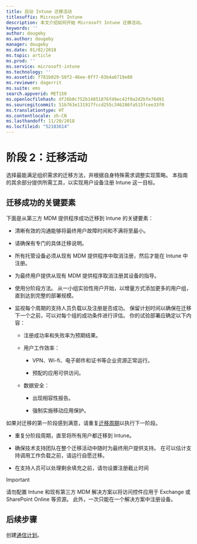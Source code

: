 ```yaml
---
title: 启动 Intune 迁移活动
titlesuffix: Microsoft Intune
description: 本文介绍如何开始 Microsoft Intune 迁移活动。
keywords: ''
author: dougeby
ms.author: dougeby
manager: dougeby
ms.date: 01/02/2018
ms.topic: article
ms.prod: ''
ms.service: microsoft-intune
ms.technology: ''
ms.assetid: f781b029-50f2-46ee-8ff7-03b4a6719e80
ms.reviewer: dagerrit
ms.suite: ems
search.appverid: MET150
ms.openlocfilehash: df26b0c752b14851876fd9ec42f0a2d2bfe76d91
ms.sourcegitcommit: 51b763e131917fccd255c346286fa515fcee33f0
ms.translationtype: HT
ms.contentlocale: zh-CN
ms.lasthandoff: 11/20/2018
ms.locfileid: "52183614"
---
```

# <a name="phase-2-migration-campaign"></a>阶段 2：迁移活动

选择最能满足组织需求的迁移方法，并根据自身特殊需求调整实现策略。 本指南的其余部分提供所需工具，以实现用户设备注册 Intune 这一目标。

## <a name="keys-to-a-successful-migration"></a>迁移成功的关键要素

下面是从第三方 MDM 提供程序成功迁移到 Intune 的关键要素：

-   清晰有效的沟通能够将最终用户故障时间和不满将至最小。

-   请确保有专门的具体迁移说明。

-   所有托管设备必须从现有 MDM 提供程序中取消注册，然后才能在 Intune 中注册。

-   为最终用户提供从现有 MDM 提供程序取消注册其设备的指导。

-   使用分阶段方法。 从一小组实验性用户开始，以增量方式添加更多的用户组，直到达到完整的部署规模。

-   监视每个周期的支持人员负载以及注册是否成功。 保留计划时间以确保在迁移下一个之前，可以对每个组的成功条件进行评估。 你的试验部署应确定以下内容：

    -   注册成功率和失败率为预期结果。

    -   用户工作效率：

        -   VPN、Wi-fi、电子邮件和证书等企业资源正常运行。

        -   预配的应用可供访问。

    -   数据安全：

        -   出现相容性报告。

        -   强制实施移动应用保护。

如果对迁移的第一阶段感到满意，请重复[迁移周期](migration-guide-cycle.md)以执行下一阶段。

-   重复分阶段周期，直至将所有用户都迁移到 Intune。

-   确保技术支持团队在整个迁移活动中随时为最终用户提供支持。 在可以估计支持调用工作负载之前，请运行自愿迁移。

-   在支持人员可以处理剩余填充之前，请勿设置注册截止时间

> [!IMPORTANT]
> 请勿配置 Intune 和现有第三方 MDM 解决方案以将访问控件应用于 Exchange 或 SharePoint Online 等资源。 此外，一次只能在一个解决方案中注册设备。

## <a name="next-steps"></a>后续步骤

创建[通信计划](migration-guide-communication-plan.md)。
